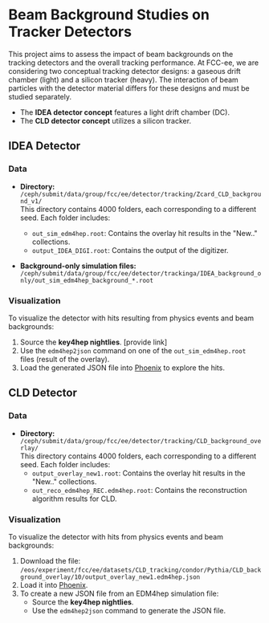 # Beam Background Studies on Tracker Detectors

This project aims to assess the impact of beam backgrounds on the tracking detectors and the overall tracking performance. At FCC-ee, we are considering two conceptual tracking detector designs: a gaseous drift chamber (light) and a silicon tracker (heavy). The interaction of beam particles with the detector material differs for these designs and must be studied separately.

- The **IDEA detector concept** features a light drift chamber (DC).
- The **CLD detector concept** utilizes a silicon tracker.

## IDEA Detector

### Data
- **Directory:**  
  `/ceph/submit/data/group/fcc/ee/detector/tracking/Zcard_CLD_background_v1/`  
  This directory contains 4000 folders, each corresponding to a different seed. Each folder includes:
  - `out_sim_edm4hep.root`: Contains the overlay hit results in the "New.." collections.
  - `output_IDEA_DIGI.root`: Contains the output of the digitizer.

- **Background-only simulation files:**  
  `/ceph/submit/data/group/fcc/ee/detector/trackinga/IDEA_background_only/out_sim_edm4hep_background_*.root`

### Visualization
To visualize the detector with hits resulting from physics events and beam backgrounds:
1. Source the **key4hep nightlies**. [provide link]
2. Use the `edm4hep2json` command on one of the `out_sim_edm4hep.root` files (result of the overlay).
3. Load the generated JSON file into [Phoenix](https://fccsw.web.cern.ch/fccsw/phoenix-dev/) to explore the hits.

## CLD Detector

### Data
- **Directory:**  
  `/ceph/submit/data/group/fcc/ee/detector/tracking/CLD_background_overlay/`  
  This directory contains 4000 folders, each corresponding to a different seed. Each folder includes:
  - `output_overlay_new1.root`: Contains the overlay hit results in the "New.." collections.
  - `out_reco_edm4hep_REC.edm4hep.root`: Contains the reconstruction algorithm results for CLD.

### Visualization
To visualize the detector with hits from physics events and beam backgrounds:
1. Download the file:  
   `/eos/experiment/fcc/ee/datasets/CLD_tracking/condor/Pythia/CLD_background_overlay/10/output_overlay_new1.edm4hep.json`
2. Load it into [Phoenix](https://fccsw.web.cern.ch/fccsw/phoenix-dev/).
3. To create a new JSON file from an EDM4hep simulation file:
   - Source the **key4hep nightlies**.
   - Use the `edm4hep2json` command to generate the JSON file.

